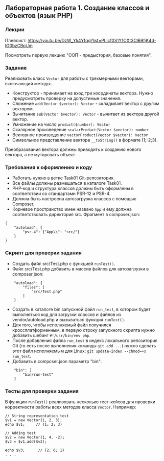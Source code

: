 ##                             Лабораторная работа 1. Создание классов и объектов (язык PHP)
### Лекции
Плейлист: https://youtu.be/DzW_Yk4Yfqg?list=PLicf0S1Y1CXt3ClBBfjK4d-IG0bzCBpUm

Посмотреть первую лекцию "ООП - предыстория, базовые понятия".
### Задание
Реализовать класс `Vector` для работы с трехмерными векторами, включающий методы:
* Конструктор - принимает на вход три координаты вектора. Нужно предусмотреть проверку на допустимые значения.
* Сложение `add(Vector $vector): Vector` - складывает вектор с другим вектором.
* Вычитание `sub(Vector $vector): Vector` - вычитает из вектора другой вектор.
* Умножение на число `product($number): Vector`
* Скалярное произведение `scalarProduct(Vector $vector): number`
* Векторное произведение `vectorProduct(Vector $vector): Vector`
* Символьное представление вектора `__toString()` в формате (1;-2;3). 

Преобразования вектора должны приводить к созданию нового вектора, а не мутировать объект.

### Требования к оформлению и коду
* Работать нужно в ветке Task01 Git-репозитория.
* Все файлы должны размещаться в каталоге Task01.
* PHP-код и структура классов должны быть оформлены в соответствии со стандартами PSR-12 и PSR-4. 
* Должна быть настроена автозагрузка классов с помощью Composer.
* Корневое пространство имен названо `App` и ему должна соответствовать директория src. Фрагмент в composer.json:
```
{
    "autoload": {
        "psr-4": {"App\\": "src/"}
    }
}
```

### Скрипт для проверки задания
* Создать файл src/Test.php с функцией `runTest()`.
* Файл src/Test.php добавить в массив файлов для автозагрузки в composer.json:
```
    "autoload": {
        "files": [
            "src/Test.php"
        ]
    }
```
* Создать в каталоге bin запускной файл `run_test`, в котором будет выполняться код для загрузки классов и файлов из vendor/autoload.php и вызываться функция `runTest()`.
* Для того, чтобы исполняемый файл получился кроссплатформенным, в первую строку запускного скрипта нужно добавить шебанг `#!/usr/bin/env php`.
* После добавления файла `run_test` в индекс локального репозитория Git (то есть после выполнения команды `git add ...`) нужно сделать этот файл исполняемым для Linux: `git update-index --chmod=+x run_test`.
* Добавить в composer.json параметр "bin":
```
    "bin": [
        "bin/run-test"
    ]
```

### Тесты для проверки задания
В функции `runTest()` реализовать несколько тест-кейсов для проверки корректности работы всех методов класса `Vector`. Например: 
```
// String representation test
$v1 = new Vector(1, 2, 3);
echo $v1;     // (1; 2; 3)

// Adding test
$v2 = new Vector(1, 4, -2);
$v3 = $v1.add($v2);

echo $v3;      // (2; 6; 1)
. . .
```

